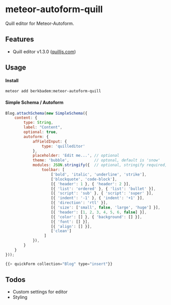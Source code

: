 # meteor-autoform-quill
Quill editor for Meteor-Autoform.

## Features

* Quill editor v1.3.0 ([quilljs.com](http://quilljs.com))

## Usage

#### Install
```
meteor add berkbadem:meteor-autoform-quill
```
#### Simple Schema / Autoform

```javascript
Blog.attachSchema(new SimpleSchema({
    content: {
        type: String,
        label: "Content",
        optional: true,
        autoform: {
            afFieldInput: {
                type: 'quilleditor'
            },
          	placeholder: 'Edit me...', // optional
          	theme: 'bubble',           // optonal, default is 'snow'
          	modules: JSON.stringify({  // optional, stringify required, default is below
          	    toolbar: [
                    ['bold', 'italic', 'underline', 'strike'],
                    ['blockquote', 'code-block'],
                    [{ 'header': 1 }, { 'header': 2 }],
                    [{ 'list': 'ordered' }, { 'list': 'bullet' }],
                    [{ 'script': 'sub' }, { 'script': 'super' }],
                    [{ 'indent': '-1' }, { 'indent': '+1' }],
                    [{ 'direction': 'rtl' }],
                    [{ 'size': ['small', false, 'large', 'huge'] }],
                    [{ 'header': [1, 2, 3, 4, 5, 6, false] }],
                    [{ 'color': [] }, { 'background': [] }],
                    [{ 'font': [] }],
                    [{ 'align': [] }],
                    ['clean']
                 ]
            }),
        }
    }
}));

{{> quickForm collection="Blog" type="insert"}}
```

## Todos

* Custom settings for editor
* Styling
